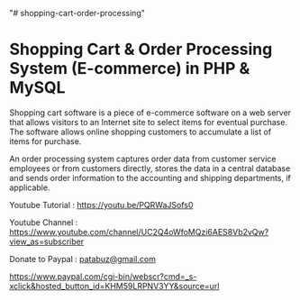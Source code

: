"# shopping-cart-order-processing" 

Shopping  Cart & Order Processing System (E-commerce) in PHP & MySQL
======================================================================================

Shopping cart software is a piece of e-commerce software on a web server that allows visitors to an Internet site to select items for eventual purchase. The software allows online shopping customers to accumulate a list of items for purchase.

An order processing system captures order data from customer service employees or from customers directly, stores the data in a central database and sends order information to the accounting and shipping departments, if applicable.



Youtube Tutorial : https://youtu.be/PQRWaJSofs0

Youtube Channel : https://www.youtube.com/channel/UC2Q4oWfoMQzi6AES8Vb2vQw?view_as=subscriber

Donate to Paypal : patabuz@gmail.com

https://www.paypal.com/cgi-bin/webscr?cmd=_s-xclick&hosted_button_id=KHM59LRPNV3YY&source=url

